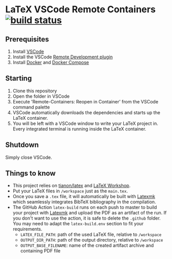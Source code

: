 # LaTeX VSCode Remote Containers [![build status](https://github.com/alexanderdavide/latex-vscode-remote-containers/workflows/latex-build/badge.svg)](https://github.com/alexanderdavide/latex-vscode-remote-containers/actions)

## Prerequisites

1. Install [VSCode](https://code.visualstudio.com/)
2. Install the VSCode [Remote Development plugin](https://marketplace.visualstudio.com/items?itemName=ms-vscode-remote.vscode-remote-extensionpack)
3. Install [Docker](https://www.docker.com) and [Docker Compose](https://docs.docker.com/compose/)

## Starting

1. Clone this repository
2. Open the folder in VSCode
3. Execute 'Remote-Containers: Reopen in Container' from the VSCode command palette
4. VSCode automatically downloads the dependencies and starts up the LaTeX container.
5. You will be left with a VSCode window to write your LaTeX project in. Every integrated terminal is running inside the LaTeX container.

## Shutdown

Simply close VSCode.

## Things to know

* This project relies on [tianon/latex](https://hub.docker.com/r/tianon/latex/) and [LaTeX Workshop](https://marketplace.visualstudio.com/items?itemName=James-Yu.latex-workshop).
* Put your LaTeX files in `/workspace` just as the `main.tex`.
* Once you save a `.tex` file, it will automatically be built with [Latexmk](https://mg.readthedocs.io/latexmk.html) which seamlessly integrates BibTeX bibliography in the compilation.
* The GitHub Action `latex-build` runs on each push to master to build your project with [Latexmk](https://mg.readthedocs.io/latexmk.html) and upload the PDF as an artifact of the run. If you don't want to use the action, it is safe to delete the `.github` folder. You may need to adapt the `latex-build.env` section to fit your requirements.
    * `LATEX_FILE_PATH`: path of the used LaTeX file, relative to `/workspace`
    * `OUTPUT_DIR_PATH`: path of the output directory, relative to `/workspace`
    * `OUTPUT_BASE_FILENAME`: name of the created artifact archive and containing PDF file
